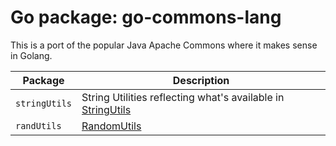 # Go package: go-commons-lang

This is a port of the popular Java Apache Commons where it makes sense in Golang.

| Package | Description |
| ------------- | ------------- |
| `stringUtils` | String Utilities reflecting what's available in [StringUtils](http://commons.apache.org/proper/commons-lang/apidocs/org/apache/commons/lang3/StringUtils.html) |
| `randUtils` | [RandomUtils](http://commons.apache.org/proper/commons-lang/apidocs/index.html?org/apache/commons/lang3/StringUtils.html)  |

